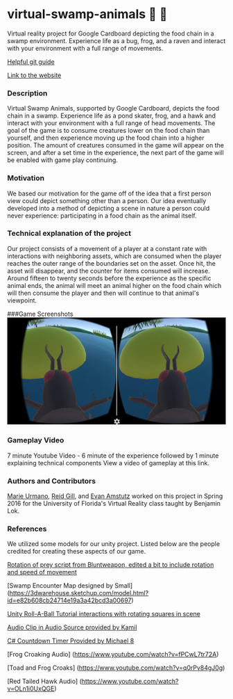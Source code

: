 # virtual-swamp-animals :frog: :bug: 
Virtual reality project for Google Cardboard depicting the food chain in a swamp environment. Experience life as a bug, frog, and a raven and interact with your environment with a full range of movements.

[Helpful git guide](http://rogerdudler.github.io/git-guide/)

[Link to the website](http://virtualrealitygroup.github.io/virtual-swamp-animals/)

### Description
Virtual Swamp Animals, supported by Google Cardboard, depicts the food chain in a swamp. Experience life as a pond skater, frog, and a hawk and interact with your environment with a full range of head movements. The goal of the game is to consume creatures lower on the food chain than yourself, and then experience moving up the food chain into a higher position. The amount of creatures consumed in the game will appear on the screen, and after a set time in the experience, the next part of the game will be enabled with game play continuing.

### Motivation
We based our motivation for the game off of the idea that a first person view could depict something other than a person. Our idea eventually developed into a method of depicting a scene in nature a person could never experience: participating in a food chain as the animal itself.

### Technical explanation of the project
Our project consists of a movement of a player at a constant rate with interactions with neighboring assets, which are consumed when the player reaches the outer range of the boundaries set on the asset. Once hit, the asset will disappear, and the counter for items consumed will increase. Around fifteen to twenty seconds before the experience as the specific animal ends, the animal will meet an animal higher on the food chain which will then consume the player and then will continue to that animal's viewpoint.

###Game Screenshots
![alt text](https://raw.githubusercontent.com/VirtualRealityGroup/virtual-swamp-animals/master/Pictures/stereo.png)

### Gameplay Video
7 minute Youtube Video - 6 minute of the experience followed by 1 minute explaining technical components
View a video of gameplay at this link.


### Authors and Contributors
[Marie Urmano](https://github.com/marieurmano), [Reid Gill](https://github.com/reidgill), and [Evan Amstutz](https://github.com/EvanMAmstutz) worked on this project in Spring 2016 for the University of Florida's Virtual Reality class taught by Benjamin Lok.

### References
We utilized some models for our unity project. Listed below are the people credited for creating these aspects of our game.


[Rotation of prey script from Bluntweapon, edited a bit to include rotation and speed of movement](http://forum.unity3d.com/threads/enemy-circle-movement-pattern.134134/)

[Swamp Encounter Map designed by Small] (https://3dwarehouse.sketchup.com/model.html?id=e82b608cb24714e19a3a42bcd3a00697)

[Unity Roll-A-Ball Tutorial interactions with rotating squares in scene](https://unity3d.com/learn/tutorials/projects/roll-ball-tutorial)

[Audio Clip in Audio Source provided by Kamil](http://answers.unity3d.com/questions/902586/audio-clip-in-audio-source-via-script-c.html)

[C# Countdown Timer Provided by Michael 8](http://answers.unity3d.com/questions/225213/c-countdown-timer.html)

[Frog Croaking Audio] (https://www.youtube.com/watch?v=fPCwL7tr72A)

[Toad and Frog Croaks] (https://www.youtube.com/watch?v=q0rPv84gJ0g)

[Red Tailed Hawk Audio] (https://www.youtube.com/watch?v=OLn1i0UxQGE)
